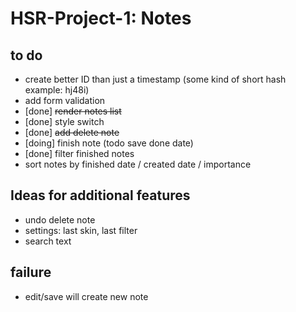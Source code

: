 # HSR-Project-1: Notes

## to do
- create better ID than just a timestamp (some kind of short hash example: hj48i)
- add form validation
- [done] ~~render notes list~~
- [done] style switch
- [done] ~~add delete note~~
- [doing] finish note (todo save done date)
- [done] filter finished notes
- sort notes by finished date / created date / importance

## Ideas for additional features
- undo delete note
- settings: last skin, last filter
- search text

## failure
- edit/save will create new note

